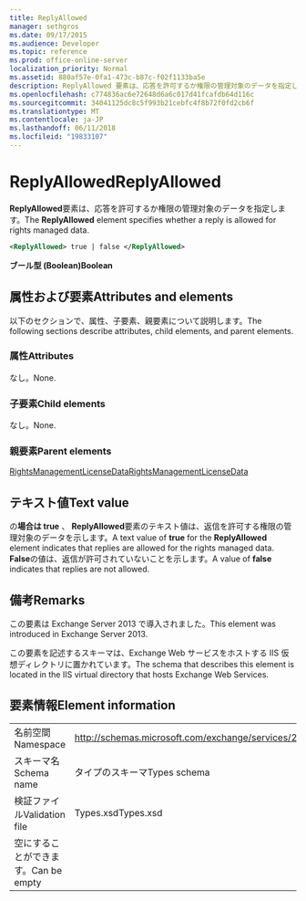 ```yaml
---
title: ReplyAllowed
manager: sethgros
ms.date: 09/17/2015
ms.audience: Developer
ms.topic: reference
ms.prod: office-online-server
localization_priority: Normal
ms.assetid: 880af57e-0fa1-473c-b87c-f02f1133ba5e
description: ReplyAllowed 要素は、応答を許可するか権限の管理対象のデータを指定します。
ms.openlocfilehash: c774836ac6e72648d6a6c017d41fcafdb64d116c
ms.sourcegitcommit: 34041125dc8c5f993b21cebfc4f8b72f0fd2cb6f
ms.translationtype: MT
ms.contentlocale: ja-JP
ms.lasthandoff: 06/11/2018
ms.locfileid: "19833107"
---
```

# <a name="replyallowed"></a><span data-ttu-id="e65d1-103">ReplyAllowed</span><span class="sxs-lookup"><span data-stu-id="e65d1-103">ReplyAllowed</span></span>

<span data-ttu-id="e65d1-104">**ReplyAllowed**要素は、応答を許可するか権限の管理対象のデータを指定します。</span><span class="sxs-lookup"><span data-stu-id="e65d1-104">The **ReplyAllowed** element specifies whether a reply is allowed for rights managed data.</span></span> 
  
```XML
<ReplyAllowed> true | false </ReplyAllowed>
```

 <span data-ttu-id="e65d1-105">**ブール型 (Boolean)**</span><span class="sxs-lookup"><span data-stu-id="e65d1-105">**Boolean**</span></span>
## <a name="attributes-and-elements"></a><span data-ttu-id="e65d1-106">属性および要素</span><span class="sxs-lookup"><span data-stu-id="e65d1-106">Attributes and elements</span></span>

<span data-ttu-id="e65d1-107">以下のセクションで、属性、子要素、親要素について説明します。</span><span class="sxs-lookup"><span data-stu-id="e65d1-107">The following sections describe attributes, child elements, and parent elements.</span></span>
  
### <a name="attributes"></a><span data-ttu-id="e65d1-108">属性</span><span class="sxs-lookup"><span data-stu-id="e65d1-108">Attributes</span></span>

<span data-ttu-id="e65d1-109">なし。</span><span class="sxs-lookup"><span data-stu-id="e65d1-109">None.</span></span>
  
### <a name="child-elements"></a><span data-ttu-id="e65d1-110">子要素</span><span class="sxs-lookup"><span data-stu-id="e65d1-110">Child elements</span></span>

<span data-ttu-id="e65d1-111">なし。</span><span class="sxs-lookup"><span data-stu-id="e65d1-111">None.</span></span>
  
### <a name="parent-elements"></a><span data-ttu-id="e65d1-112">親要素</span><span class="sxs-lookup"><span data-stu-id="e65d1-112">Parent elements</span></span>

[<span data-ttu-id="e65d1-113">RightsManagementLicenseData</span><span class="sxs-lookup"><span data-stu-id="e65d1-113">RightsManagementLicenseData</span></span>](rightsmanagementlicensedata.md)
  
## <a name="text-value"></a><span data-ttu-id="e65d1-114">テキスト値</span><span class="sxs-lookup"><span data-stu-id="e65d1-114">Text value</span></span>

<span data-ttu-id="e65d1-115">の**場合は true** 、 **ReplyAllowed**要素のテキスト値は、返信を許可する権限の管理対象のデータを示します。</span><span class="sxs-lookup"><span data-stu-id="e65d1-115">A text value of **true** for the **ReplyAllowed** element indicates that replies are allowed for the rights managed data.</span></span> <span data-ttu-id="e65d1-116">**False**の値は、返信が許可されていないことを示します。</span><span class="sxs-lookup"><span data-stu-id="e65d1-116">A value of **false** indicates that replies are not allowed.</span></span> 
  
## <a name="remarks"></a><span data-ttu-id="e65d1-117">備考</span><span class="sxs-lookup"><span data-stu-id="e65d1-117">Remarks</span></span>

<span data-ttu-id="e65d1-118">この要素は Exchange Server 2013 で導入されました。</span><span class="sxs-lookup"><span data-stu-id="e65d1-118">This element was introduced in Exchange Server 2013.</span></span>
  
<span data-ttu-id="e65d1-119">この要素を記述するスキーマは、Exchange Web サービスをホストする IIS 仮想ディレクトリに置かれています。</span><span class="sxs-lookup"><span data-stu-id="e65d1-119">The schema that describes this element is located in the IIS virtual directory that hosts Exchange Web Services.</span></span>
  
## <a name="element-information"></a><span data-ttu-id="e65d1-120">要素情報</span><span class="sxs-lookup"><span data-stu-id="e65d1-120">Element information</span></span>

|||
|:-----|:-----|
|<span data-ttu-id="e65d1-121">名前空間</span><span class="sxs-lookup"><span data-stu-id="e65d1-121">Namespace</span></span>  <br/> |http://schemas.microsoft.com/exchange/services/2006/types  <br/> |
|<span data-ttu-id="e65d1-122">スキーマ名</span><span class="sxs-lookup"><span data-stu-id="e65d1-122">Schema name</span></span>  <br/> |<span data-ttu-id="e65d1-123">タイプのスキーマ</span><span class="sxs-lookup"><span data-stu-id="e65d1-123">Types schema</span></span>  <br/> |
|<span data-ttu-id="e65d1-124">検証ファイル</span><span class="sxs-lookup"><span data-stu-id="e65d1-124">Validation file</span></span>  <br/> |<span data-ttu-id="e65d1-125">Types.xsd</span><span class="sxs-lookup"><span data-stu-id="e65d1-125">Types.xsd</span></span>  <br/> |
|<span data-ttu-id="e65d1-126">空にすることができます。</span><span class="sxs-lookup"><span data-stu-id="e65d1-126">Can be empty</span></span>  <br/> ||
   

